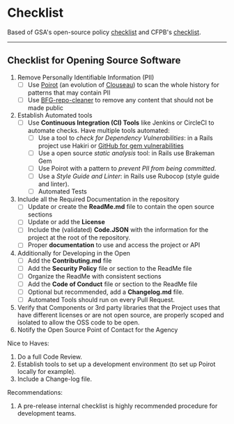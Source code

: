 # Checklist

Based of GSA's open-source policy [checklist][gsa-checklist] and CFPB's [checklist][cfpb-checklist].

---
## Checklist for Opening Source Software

1. Remove Personally Identifiable Information (PII)
    - [ ] Use [Poirot][poirot] (an evolution of [Clouseau][clouseau]) to scan the whole history for patterns that may contain PII
    - [ ] Use [BFG-repo-cleaner][repo-cleaner] to remove any content that should not be made public
2. Establish Automated tools
    - [ ] Use __Continuous Integration (CI) Tools__ like Jenkins or CircleCI to automate checks. Have multiple tools automated:
      - [ ] Use a tool to _check for Dependency Vulnerabilities_: in a Rails project use Hakiri or [GitHub for gem vulnerabilities][github-vul]
      - [ ] Use a open source _static analysis_ tool: in Rails use Brakeman Gem
      - [ ] Use Poirot with a pattern to _prevent PII from being committed_.
      - [ ] Use a _Style Guide and Linter_: in Rails use Rubocop (style guide and linter).
      - [ ] Automated Tests
3. Include all the Required Documentation in the repository
    - [ ] Update or create the __ReadMe.md__ file to contain the open source sections
    - [ ] Update or add the __License__
    - [ ] Include the (validated) __Code.JSON__ with the information for the project at the root of the repository.
    - [ ] Proper __documentation__ to use and access the project or API
4. Additionally for  Developing in the Open
    - [ ] Add the __Contributing.md__ file
    - [ ] Add the __Security Policy__ file or section to the ReadMe file
    - [ ] Organize the ReadMe with consistent sections
    - [ ] Add the __Code of Conduct__ file or section to the ReadMe file
    - [ ] Optional but recommended, add a __Changelog.md__ file.
    - [ ] Automated Tools should run on every Pull Request.
5. Verify that Components or 3rd party libraries that the Project uses that have different licenses or are not open source, are properly scoped and isolated to allow the OSS code to be open.
6. Notify the Open Source Point of Contact for the Agency

Nice to Haves:
1. Do a full Code Review.
2. Establish tools to set up a development environment (to set up Poirot locally for example).
3. Include a Change-log file.

Recommendations:
1. A pre-release internal checklist is highly recommended procedure for development teams.

[gsa-checklist]: https://github.com/GSA/open-source-policy/blob/master/open_source_checklist.md
[cfpb-checklist]: https://github.com/cfpb/open-source-checklist/blob/master/opensource-checklist.md
[github-vul]: https://github.com/blog/2470-introducing-security-alerts-on-github
[poirot]: https://github.com/emanuelfeld/poirot
[clouseau]: https://github.com/cfpb/clouseau
[repo-cleaner]: https://rtyley.github.io/bfg-repo-cleaner/
